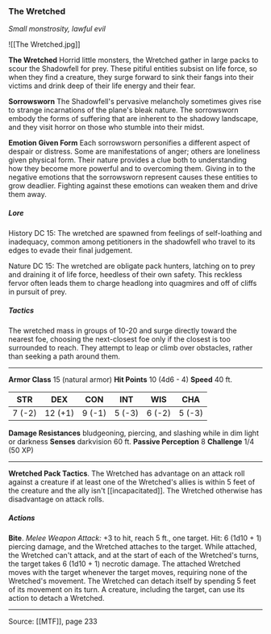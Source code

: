 ### The Wretched
_Small monstrosity, lawful evil_

![[The Wretched.jpg]]

**The Wretched** Horrid little monsters, the Wretched gather in large packs to scour the Shadowfell for prey. These pitiful entities subsist on life force, so when they find a creature, they surge forward to sink their fangs into their victims and drink deep of their life energy and their fear.


**Sorrowsworn** The Shadowfell's pervasive melancholy sometimes gives rise to strange incarnations of the plane's bleak nature. The sorrowsworn embody the forms of suffering that are inherent to the shadowy landscape, and they visit horror on those who stumble into their midst.


**Emotion Given Form** Each sorrowsworn personifies a different aspect of despair or distress. Some are manifestations of anger; others are loneliness given physical form. Their nature provides a clue both to understanding how they become more powerful and to overcoming them. Giving in to the negative emotions that the sorrowsworn represent causes these entities to grow deadlier. Fighting against these emotions can weaken them and drive them away.

##### Lore

History DC 15: The wretched are spawned from feelings of self-loathing and inadequacy, common among petitioners in the shadowfell who travel to its edges to evade their final judgement.

Nature DC 15: The wretched are obligate pack hunters, latching on to prey and draining it of life force, heedless of their own safety. This reckless fervor often leads them to charge headlong into quagmires and off of cliffs in pursuit of prey.

##### Tactics

The wretched mass in groups of 10-20 and surge directly toward the nearest foe, choosing the next-closest foe only if the closest is too surrounded to reach. They attempt to leap or climb over obstacles, rather than seeking a path around them.

---

**Armor Class** 15 (natural armor)
**Hit Points** 10 (4d6 - 4)
**Speed** 40 ft.

| STR     | DEX     | CON     | INT     | WIS     | CHA     |
|---------|---------|---------|---------|---------|---------|
| 7 (-2) | 12 (+1) | 9 (-1) | 5 (-3) | 6 (-2) | 5 (-3) |

**Damage Resistances** bludgeoning, piercing, and slashing while in dim light or darkness
**Senses** darkvision 60 ft.
**Passive Perception** 8
**Challenge** 1/4 (50 XP)

---

**Wretched Pack Tactics**. The Wretched has advantage on an attack roll against a creature if at least one of the Wretched's allies is within 5 feet of the creature and the ally isn't [[incapacitated]]. The Wretched otherwise has disadvantage on attack rolls.

##### Actions
**Bite**. _Melee Weapon Attack:_ +3 to hit, reach 5 ft., one target. Hit: 6 (1d10 + 1) piercing damage, and the Wretched attaches to the target. While attached, the Wretched can't attack, and at the start of each of the Wretched's turns, the target takes 6 (1d10 + 1) necrotic damage. The attached Wretched moves with the target whenever the target moves, requiring none of the Wretched's movement. The Wretched can detach itself by spending 5 feet of its movement on its turn. A creature, including the target, can use its action to detach a Wretched.


---

Source: [[MTF]], page 233